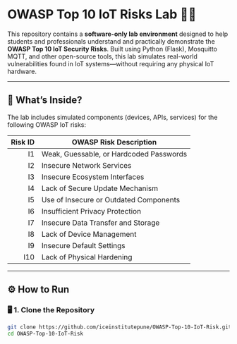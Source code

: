 # OWASP Top 10 IoT Risks Lab 🔐📡

This repository contains a **software-only lab environment** designed to help students and professionals understand and practically demonstrate the **OWASP Top 10 IoT Security Risks**. Built using Python (Flask), Mosquitto MQTT, and other open-source tools, this lab simulates real-world vulnerabilities found in IoT systems—without requiring any physical IoT hardware.

---

## 🧪 What’s Inside?

The lab includes simulated components (devices, APIs, services) for the following OWASP IoT risks:

| Risk ID | OWASP Risk Description                                 |
|--------:|--------------------------------------------------------|
| I1      | Weak, Guessable, or Hardcoded Passwords                |
| I2      | Insecure Network Services                              |
| I3      | Insecure Ecosystem Interfaces                          |
| I4      | Lack of Secure Update Mechanism                        |
| I5      | Use of Insecure or Outdated Components                 |
| I6      | Insufficient Privacy Protection                        |
| I7      | Insecure Data Transfer and Storage                     |
| I8      | Lack of Device Management                              |
| I9      | Insecure Default Settings                              |
| I10     | Lack of Physical Hardening                             |

---

## ⚙️ How to Run

### 🖥️ 1. Clone the Repository

```bash
git clone https://github.com/iceinstitutepune/OWASP-Top-10-IoT-Risk.git
cd OWASP-Top-10-IoT-Risk
